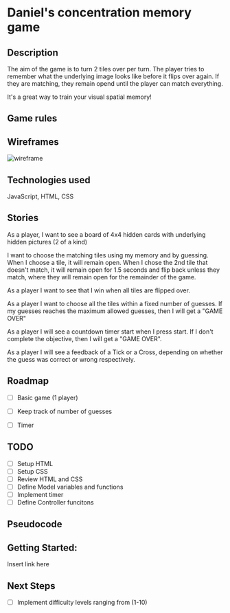 

# Daniel's concentration memory game

## Description
The aim of the game is to turn 2 tiles over per turn. The player tries to remember what the underlying image looks like before it flips over again. If they are matching, they remain opend until the player can match everything. 

It's a great way to train your visual spatial memory!

## Game rules


## Wireframes
![wireframe](../code/myGame/images/wireframe1.png)

## Technologies used
JavaScript, HTML, CSS

## Stories
As a player, I want to see a board of 4x4 hidden cards with underlying hidden pictures (2 of a kind)

I want to choose the matching tiles using my memory and by guessing. When I choose a tile, it will remain open. When I chose the 2nd tile that doesn't match, it will remain open for 1.5 seconds and flip back unless they match, where they will remain open for the remainder of the game. 

As a player I want to see that I win when all tiles are flipped over. 

As a player I want to choose all the tiles within a fixed number of guesses. If my guesses reaches the maximum allowed guesses, then I will get a "GAME OVER"

As a player I will see a countdown timer start when I press start. If I don't complete the objective, then I will get a "GAME OVER". 

As a player I will see a feedback of a Tick or a Cross, depending on whether the guess was correct or wrong respectively. 


## Roadmap
- [ ] Basic game (1 player)
- [ ] Keep track of number of guesses
- [ ] Timer


## TODO
- [ ] Setup HTML
- [ ] Setup CSS
- [ ] Review HTML and CSS
- [ ] Define Model variables and functions
- [ ] Implement timer
- [ ] Define Controller funcitons 

## Pseudocode


## Getting Started: 
Insert link here

## Next Steps
- [ ] Implement difficulty levels ranging from (1-10)


